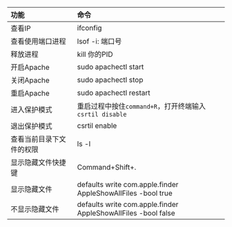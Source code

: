 | 功能 | 命令 |
| :--- | :--- |
| 查看IP | ifconfig |
| 查看使用端口进程 | lsof -i: 端口号 |
| 释放进程 | kill 你的PID |
|开启Apache|sudo apachectl start|
|关闭Apache|sudo apachectl stop|
|重启Apache | sudo apachectl restart|
| 进入保护模式 | 重启过程中按住`command+R`，打开终端输入`csrtil disable` |
| 退出保护模式 | csrtil enable |
| 查看当前目录下文件的权限 | ls -l |
| 显示隐藏文件快捷键 | Command+Shift+. |
|显示隐藏文件|defaults write com.apple.finder AppleShowAllFiles -bool true|
|不显示隐藏文件|defaults write com.apple.finder AppleShowAllFiles -bool false|














